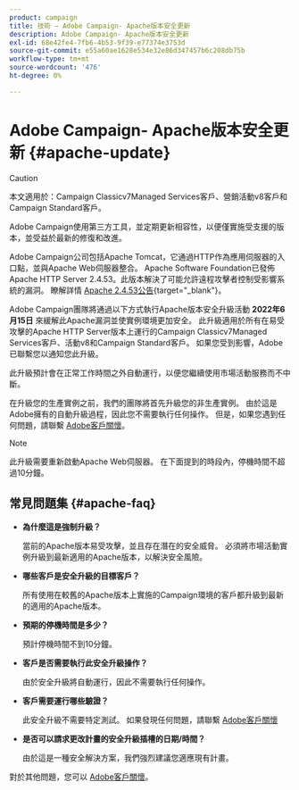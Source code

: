 ```yaml
---
product: campaign
title: 技術 — Adobe Campaign- Apache版本安全更新
description: Adobe Campaign- Apache版本安全更新
exl-id: 68e42fe4-7fb6-4b53-9f39-e77374e3753d
source-git-commit: e55a60ae1628e534e32e86d347457b6c208db75b
workflow-type: tm+mt
source-wordcount: '476'
ht-degree: 0%

---
```


# Adobe Campaign- Apache版本安全更新 {#apache-update}

>[!CAUTION]
>本文適用於：Campaign Classicv7Managed Services客戶、營銷活動v8客戶和Campaign Standard客戶。

Adobe Campaign使用第三方工具，並定期更新相容性，以便僅實施受支援的版本，並受益於最新的修復和改進。

Adobe Campaign公司包括Apache Tomcat，它通過HTTP作為應用伺服器的入口點，並與Apache Web伺服器整合。 Apache Software Foundation已發佈Apache HTTP Server 2.4.53。此版本解決了可能允許遠程攻擊者控制受影響系統的漏洞。 瞭解詳情 [Apache 2.4.53公告](https://downloads.apache.org/httpd/Announcement2.4.html){target=&quot;_blank&quot;}。

Adobe Campaign團隊將通過以下方式執行Apache版本安全升級活動 **2022年6月15日** 來緩解此Apache漏洞並使實例環境更加安全。 此升級適用於所有在易受攻擊的Apache HTTP Server版本上運行的Campaign Classicv7Managed Services客戶、活動v8和Campaign Standard客戶。 如果您受到影響，Adobe已聯繫您以通知您此升級。

此升級預計會在正常工作時間之外自動運行，以便您繼續使用市場活動服務而不中斷。

在升級您的生產實例之前，我們的團隊將首先升級您的非生產實例。 由於這是Adobe擁有的自動升級過程，因此您不需要執行任何操作。 但是，如果您遇到任何問題，請聯繫 [Adobe客戶關懷](https://experienceleague.adobe.com/?support-solution=Campaign#support)。


>[!NOTE]
>此升級需要重新啟動Apache Web伺服器。 在下面提到的時段內，停機時間不超過10分鐘。

## 常見問題集 {#apache-faq}

* **為什麼這是強制升級？**

   當前的Apache版本易受攻擊，並且存在潛在的安全威脅。 必須將市場活動實例升級到最新適用的Apache版本，以解決安全風險。


* **哪些客戶是安全升級的目標客戶？**

   所有使用在較舊的Apache版本上實施的Campaign環境的客戶都升級到最新的適用的Apache版本。

* **預期的停機時間是多少？**

   預計停機時間不到10分鐘。

* **客戶是否需要執行此安全升級操作？**

   由於安全升級將自動運行，因此不需要執行任何操作。

* **客戶需要運行哪些驗證？**

   此安全升級不需要特定測試。 如果發現任何問題，請聯繫 [Adobe客戶關懷](https://experienceleague.adobe.com/?support-solution=Campaign#support)


* **是否可以請求更改計畫的安全升級插槽的日期/時間？**

   由於這是一種安全解決方案，我們強烈建議您適應現有計畫。


對於其他問題，您可以 [Adobe客戶關懷](https://experienceleague.adobe.com/?support-solution=Campaign#support)。
